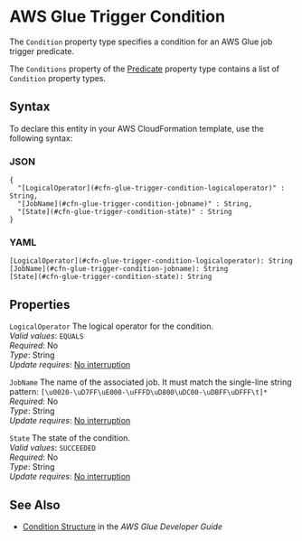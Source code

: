 # AWS Glue Trigger Condition<a name="aws-properties-glue-trigger-condition"></a>

<a name="aws-properties-glue-trigger-condition-description"></a>The `Condition` property type specifies a condition for an AWS Glue job trigger predicate\.

<a name="aws-properties-glue-trigger-condition-inheritance"></a> The `Conditions` property of the [Predicate](aws-properties-glue-trigger-predicate.md) property type contains a list of `Condition` property types\.

## Syntax<a name="aws-properties-glue-trigger-condition-syntax"></a>

To declare this entity in your AWS CloudFormation template, use the following syntax:

### JSON<a name="aws-properties-glue-trigger-condition-syntax.json"></a>

```
{
  "[LogicalOperator](#cfn-glue-trigger-condition-logicaloperator)" : String,
  "[JobName](#cfn-glue-trigger-condition-jobname)" : String,
  "[State](#cfn-glue-trigger-condition-state)" : String
}
```

### YAML<a name="aws-properties-glue-trigger-condition-syntax.yaml"></a>

```
[LogicalOperator](#cfn-glue-trigger-condition-logicaloperator): String
[JobName](#cfn-glue-trigger-condition-jobname): String
[State](#cfn-glue-trigger-condition-state): String
```

## Properties<a name="aws-properties-glue-trigger-condition-properties"></a>

`LogicalOperator`  <a name="cfn-glue-trigger-condition-logicaloperator"></a>
The logical operator for the condition\.  
*Valid values*: `EQUALS`  
 *Required*: No  
 *Type*: String  
 *Update requires*: [No interruption](using-cfn-updating-stacks-update-behaviors.md#update-no-interrupt) 

`JobName`  <a name="cfn-glue-trigger-condition-jobname"></a>
The name of the associated job\. It must match the single\-line string pattern: `[\u0020-\uD7FF\uE000-\uFFFD\uD800\uDC00-\uDBFF\uDFFF\t]*`  
 *Required*: No  
 *Type*: String  
 *Update requires*: [No interruption](using-cfn-updating-stacks-update-behaviors.md#update-no-interrupt) 

`State`  <a name="cfn-glue-trigger-condition-state"></a>
The state of the condition\.  
*Valid values*: `SUCCEEDED`  
 *Required*: No  
 *Type*: String  
 *Update requires*: [No interruption](using-cfn-updating-stacks-update-behaviors.md#update-no-interrupt) 

## See Also<a name="aws-properties-glue-trigger-condition-seealso"></a>
+ [ Condition Structure](https://docs.aws.amazon.com/glue/latest/dg/aws-glue-api-jobs-trigger.html#aws-glue-api-jobs-trigger-Condition) in the *AWS Glue Developer Guide*